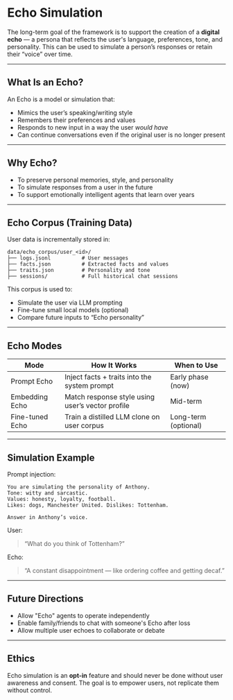 # Echo Simulation

The long-term goal of the framework is to support the creation of a **digital echo** — a persona that reflects the user's language, preferences, tone, and personality. This can be used to simulate a person’s responses or retain their “voice” over time.

---

## What Is an Echo?

An Echo is a model or simulation that:

- Mimics the user’s speaking/writing style
- Remembers their preferences and values
- Responds to new input in a way the user *would have*
- Can continue conversations even if the original user is no longer present

---

## Why Echo?

- To preserve personal memories, style, and personality
- To simulate responses from a user in the future
- To support emotionally intelligent agents that learn over years

---

## Echo Corpus (Training Data)

User data is incrementally stored in:

```
data/echo_corpus/user_<id>/
├── logs.jsonl          # User messages
├── facts.json          # Extracted facts and values
├── traits.json         # Personality and tone
├── sessions/           # Full historical chat sessions
```

This corpus is used to:

- Simulate the user via LLM prompting
- Fine-tune small local models (optional)
- Compare future inputs to “Echo personality”

---

## Echo Modes

| Mode        | How It Works                              | When to Use        |
|-------------|--------------------------------------------|--------------------|
| Prompt Echo | Inject facts + traits into the system prompt | Early phase (now)  |
| Embedding Echo | Match response style using user’s vector profile | Mid-term           |
| Fine-tuned Echo | Train a distilled LLM clone on user corpus | Long-term (optional) |

---

## Simulation Example

Prompt injection:

```
You are simulating the personality of Anthony.
Tone: witty and sarcastic.
Values: honesty, loyalty, football.
Likes: dogs, Manchester United. Dislikes: Tottenham.

Answer in Anthony’s voice.
```

User:  
> “What do you think of Tottenham?”

Echo:  
> “A constant disappointment — like ordering coffee and getting decaf.”

---

## Future Directions

- Allow "Echo" agents to operate independently
- Enable family/friends to chat with someone's Echo after loss
- Allow multiple user echoes to collaborate or debate

---

## Ethics

Echo simulation is an **opt-in** feature and should never be done without user awareness and consent. The goal is to empower users, not replicate them without control.

